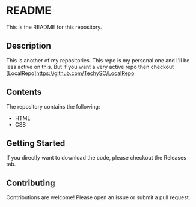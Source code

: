 # README

This is the README for this repository.

## Description

This is another of my repositories. This repo is my personal one and I'll be less active on this. But if you want a very active repo then checkout [LocalRepo]<https://github.com/TechySC/LocalRepo>

## Contents

The repository contains the following:

- HTML
- CSS

## Getting Started

If you directly want to download the code, please checkout the Releases tab.

## Contributing

Contributions are welcome! Please open an issue or submit a pull request.
